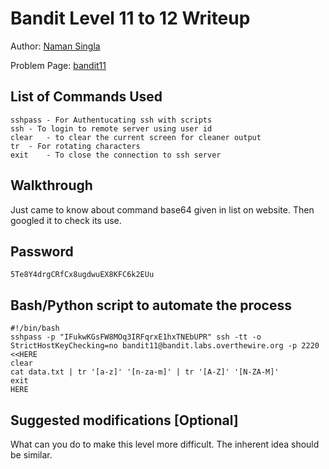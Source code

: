 # Bandit Level 11 to 12 Writeup


Author: [Naman Singla](https://github.com/nsingla20)

Problem Page: [bandit11](https://overthewire.org/wargames/bandit/bandit12.html)

## List of Commands Used
```
sshpass - For Authentucating ssh with scripts
ssh	- To login to remote server using user id
clear	- to clear the current screen for cleaner output
tr	- For rotating characters
exit	- To close the connection to ssh server
```

## Walkthrough
Just came to know about command base64 given in list on website. Then googled it to check its use.

## Password
`5Te8Y4drgCRfCx8ugdwuEX8KFC6k2EUu`

## Bash/Python script to automate the process
```
#!/bin/bash
sshpass -p "IFukwKGsFW8MOq3IRFqrxE1hxTNEbUPR" ssh -tt -o StrictHostKeyChecking=no bandit11@bandit.labs.overthewire.org -p 2220 <<HERE
clear
cat data.txt | tr '[a-z]' '[n-za-m]' | tr '[A-Z]' '[N-ZA-M]'
exit
HERE

```

## Suggested modifications [Optional]
What can you do to make this level more difficult. The inherent idea should be similar.
